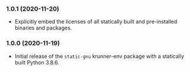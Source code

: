 ### 1.0.1 (2020-11-20)

* Explicitly embed the licenses of all statically built and pre-installed binaries and packages.

### 1.0.0 (2020-11-19)

* Initial release of the `static-gnu` krunner-env package with a statically built Python 3.8.6.
